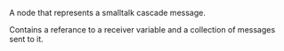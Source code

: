 A node that represents a smalltalk cascade message.

Contains a referance to a receiver variable and a collection of messages sent to it.